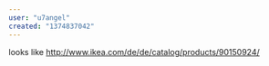 ```yaml
---
user: "u7angel"
created: "1374837042"
---
```


looks like http://www.ikea.com/de/de/catalog/products/90150924/
